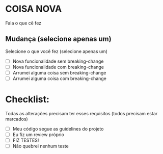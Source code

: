 # COISA NOVA

Fala o que cê fez

## Mudança (selecione apenas um)

Selecione o que você fez (selecione apenas um)

- [ ] Nova funcionalidade sem breaking-change
- [ ] Nova funcionalidade com breaking-change
- [ ] Arrumei alguma coisa sem breaking-change
- [ ] Arrumei alguma coisa com breaking-change

# Checklist:

Todas as alterações precisam ter esses requisitos (todos precisam estar marcados)

- [ ] Meu código segue as guidelines do projeto
- [ ] Eu fiz um review próprio
- [ ] FIZ TESTES!
- [ ] Não quebrei nenhum teste
